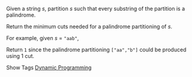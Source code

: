 Given a string _s_, partition _s_ such that every substring of the partition is a palindrome.

Return the minimum cuts needed for a palindrome partitioning of _s_.

For example, given _s_ = `"aab"`,  
 Return `1` since the palindrome partitioning `["aa","b"]` could be produced using 1 cut.

Show Tags
 [Dynamic Programming](/tag/dynamic-programming/)
